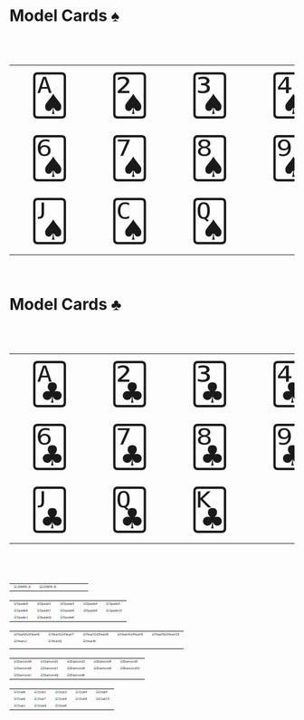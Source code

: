# Model Cards ♠
<table style="font-size: 5em;">
  <tr>
    <td>🂡</td>
    <td>🂢</td>
    <td>🂣</td>
    <td>🂤</td>
    <td>🂥</td>
  </tr>
  <tr>
    <td>🂦</td>
    <td>🂧</td>
    <td>🂨</td>
    <td>🂩</td>
    <td>🂪</td>
  </tr>
  <tr>
    <td>🂫</td>
    <td>🂬</td>
    <td>🂭</td>
    <td>&nbsp;</td>
    <td>&nbsp;</td>
  </tr>
</table>

# Model Cards ♣
<table style="font-size: 5em;">
  <tr>
    <td>🃑</td>
    <td>🃒</td>
    <td>🃓</td>
    <td>🃔</td>
    <td>🃕</td>
  </tr>
  <tr>
    <td>🃖</td>
    <td>🃗</td>
    <td>🃘</td>
    <td>🃙</td>
    <td>🃚</td>
  </tr>
  <tr>
    <td>🃛</td>
    <td>🃝</td>
    <td>🃞</td>
    <td>&nbsp;</td>
    <td>&nbsp;</td>
  </tr>
</table>



|                                                              |                                                              |      |      |      |
| ------------------------------------------------------------ | ------------------------------------------------------------ | ---- | ---- | ---- |
| <img src="https://github.com/isLinXu/issues/assets/59380685/853ae90f-f983-4d8e-9ee8-82cef356543a" alt="JOKER-A" style="zoom:33%;" /> | <img src="https://github.com/isLinXu/issues/assets/59380685/dfd0867f-91bc-4d14-bb55-85eab49088a5" alt="JOKER-B" style="zoom:33%;" /> |      |      |      |


|                                                              |                                                              |                                                              |                                                              |                                                              |
| ------------------------------------------------------------ | ------------------------------------------------------------ | ------------------------------------------------------------ | ------------------------------------------------------------ | ------------------------------------------------------------ |
| <img src="https://github.com/isLinXu/issues/assets/59380685/4ab8042e-ebd1-480f-8c98-53d6b0be229a" alt="SpadeA" style="zoom:33%;" /> | <img src="https://github.com/isLinXu/issues/assets/59380685/4560225b-d6e2-42ff-bfb6-28204c02240e" alt="Spade2" style="zoom:33%;" /> | <img src="https://github.com/isLinXu/issues/assets/59380685/afcd311d-694e-4641-9b1e-2fd2ace86d98" alt="Spade3" style="zoom:33%;" /> | <img src="https://github.com/isLinXu/issues/assets/59380685/e5c636db-31ee-4d88-bd45-a16233eb38a0" alt="Spade4" style="zoom:33%;" /> | <img src="https://github.com/isLinXu/issues/assets/59380685/70822edc-c038-47db-8d98-bfa5eae6b442" alt="Spade5" style="zoom:33%;" /> |
| <img src="https://github.com/isLinXu/issues/assets/59380685/c21aca28-1cd1-4575-8c60-8cbe16ce2ce0" alt="Spade6" style="zoom:33%;" /> | <img src="https://github.com/isLinXu/issues/assets/59380685/40fe5c2d-d246-44d7-8315-78cee11b822d" alt="Spade7" style="zoom:33%;" /> | <img src="https://github.com/isLinXu/issues/assets/59380685/60e4c6d9-8280-41be-af6b-f332deab6725" alt="Spade8" style="zoom:33%;" /> | <img src="https://github.com/isLinXu/issues/assets/59380685/59d284c8-d9fe-4282-8166-c846ad39a539" alt="Spade9" style="zoom:33%;" /> | <img src="https://github.com/isLinXu/issues/assets/59380685/7d6c84b7-e576-41ff-b52c-770591d9963a" alt="Spade10" style="zoom:33%;" /> |
| <img src="https://github.com/isLinXu/issues/assets/59380685/8815ca4f-a6ee-424c-a75e-4679887d5c6f" alt="SpadeJ" style="zoom:33%;" /> | <img src="https://github.com/isLinXu/issues/assets/59380685/06f9111b-6ac7-4494-8f92-37beefb98e46" alt="SpadeQ" style="zoom:33%;" /> | <img src="https://github.com/isLinXu/issues/assets/59380685/419973d4-dbdd-48b8-9050-5ec02944a8db" alt="SpadeK" style="zoom:33%;" /> |                                                              |                                                              |




|                                                              |                                                              |                                                              |                                                              |                                                              |
| ------------------------------------------------------------ | ------------------------------------------------------------ | ------------------------------------------------------------ | ------------------------------------------------------------ | ------------------------------------------------------------ |
| <img src="https://github.com/isLinXu/issues/assets/59380685/68e9d14d-2ca1-40ac-8e55-47587bc6bec2" alt="HeartA" style="zoom:33%;" /><img src="https://github.com/isLinXu/issues/assets/59380685/cbd1953b-506c-4680-a378-d018152372b7" alt="Heart6" style="zoom:33%;" /> | <img src="https://github.com/isLinXu/issues/assets/59380685/13655128-0324-4bcc-ad3b-2309edfaf144" alt="Heart2" style="zoom:33%;" /><img src="https://github.com/isLinXu/issues/assets/59380685/2a2170a5-cabe-4adc-a166-3d88da6ab075" alt="Heart7" style="zoom:33%;" /> | <img src="https://github.com/isLinXu/issues/assets/59380685/e330d80f-4bde-4da0-bfcf-7a4c8cdd286c" alt="Heart3" style="zoom:33%;" /><img src="https://github.com/isLinXu/issues/assets/59380685/b7124aa9-750d-444d-afe5-5bf2c7c79803" alt="Heart8" style="zoom:33%;" /> | <img src="https://github.com/isLinXu/issues/assets/59380685/2d21a5c3-ebad-4dbb-9c2f-d6e6f0ec59ab" alt="Heart4" style="zoom:33%;" /><img src="https://github.com/isLinXu/issues/assets/59380685/441deba6-8eff-4dc6-a9e6-2699aa89f3e3" alt="Heart9" style="zoom:33%;" /> | <img src="https://github.com/isLinXu/issues/assets/59380685/4f37f2ff-b498-46c2-a421-1e07dd06dad4" alt="Heart5" style="zoom:33%;" /><img src="https://github.com/isLinXu/issues/assets/59380685/76b31f87-a37e-4e2a-966b-3cf998b533b1" alt="Heart10" style="zoom:33%;" /> |
| <img src="https://github.com/isLinXu/issues/assets/59380685/f9f22459-9f1e-4779-881b-03b799be2381" alt="HeartJ" style="zoom:33%;" /> | <img src="https://github.com/isLinXu/issues/assets/59380685/fd0b0214-d85a-4ebd-9d5e-315ff1f9a02c" alt="HeartQ" style="zoom:33%;" /> | <img src="https://github.com/isLinXu/issues/assets/59380685/ed4cc0bd-27e4-4030-bd93-044d994125b4" alt="HeartK" style="zoom:33%;" /> |                                                              |                                                              |
|                                                              |                                                              |                                                              |                                                              |                                                              |


|                                                              |                                                              |                                                              |                                                              |                                                              |
| ------------------------------------------------------------ | ------------------------------------------------------------ | ------------------------------------------------------------ | ------------------------------------------------------------ | ------------------------------------------------------------ |
| <img src="https://github.com/isLinXu/issues/assets/59380685/09a83a0d-2d8d-44b2-8774-2e0ecd54f50c" alt="DiamondA" style="zoom:33%;" /> | <img src="https://github.com/isLinXu/issues/assets/59380685/da3fe207-a170-4aaa-b2c4-dcfa18083ff9" alt="Diamond2" style="zoom:33%;" /> | <img src="https://github.com/isLinXu/issues/assets/59380685/b38cd35d-4c96-4b34-85ae-a17e9f18631b" alt="Diamond3" style="zoom:33%;" /> | <img src="https://github.com/isLinXu/issues/assets/59380685/7196e478-0939-47fc-9d7e-9b5758904f4f" alt="Diamond4" style="zoom:33%;" /> | <img src="https://github.com/isLinXu/issues/assets/59380685/7e7e2323-afa2-4abc-9266-76c3577415e1" alt="Diamond5" style="zoom:33%;" /> |
| <img src="https://github.com/isLinXu/issues/assets/59380685/a098c52a-e744-4083-bd40-d23fe32b5bcd" alt="Diamond6" style="zoom:33%;" /> | <img src="https://github.com/isLinXu/issues/assets/59380685/54c907ad-fd57-4f6e-8fc5-0c2ea8774745" alt="Diamond7" style="zoom:33%;" /> | <img src="https://github.com/isLinXu/issues/assets/59380685/9dea40fd-b24c-4165-84a2-62135fa28f12" alt="Diamond8" style="zoom:33%;" /> | <img src="https://github.com/isLinXu/issues/assets/59380685/ff1e7184-1b14-4185-ae4b-1bad71af1d10" alt="Diamond9" style="zoom:33%;" /> | <img src="https://github.com/isLinXu/issues/assets/59380685/7be525e6-c728-478e-81e3-90178d39f354" alt="Diamond10" style="zoom:33%;" /> |
| <img src="https://github.com/isLinXu/issues/assets/59380685/231dcb4b-f79e-4510-b683-dfa3861b0d71" alt="DiamondJ" style="zoom:33%;" /> | <img src="https://github.com/isLinXu/issues/assets/59380685/cab405a6-fe9a-49d2-b7f6-b4222046917d" alt="DiamondQ" style="zoom:33%;" /> | <img src="https://github.com/isLinXu/issues/assets/59380685/f9cecb46-26cf-4ffd-a820-f01f6a4ce8a0" alt="DiamondK" style="zoom:33%;" /> |                                                              |                                                              |


|                                                              |                                                              |                                                              |                                                              |                                                              |
| ------------------------------------------------------------ | ------------------------------------------------------------ | ------------------------------------------------------------ | ------------------------------------------------------------ | ------------------------------------------------------------ |
| <img src="https://github.com/isLinXu/issues/assets/59380685/25fc6995-b345-434f-a84f-fe1513c71d60" alt="ClubA" style="zoom:33%;" /> | <img src="https://github.com/isLinXu/issues/assets/59380685/698f9ac7-e0be-4a66-81c0-ba795a819045" alt="Club2" style="zoom:33%;" /> | <img src="https://github.com/isLinXu/issues/assets/59380685/9d9190de-8f44-4e7f-9cd5-5845b6319d4b" alt="Club3" style="zoom:33%;" /> | <img src="https://github.com/isLinXu/issues/assets/59380685/ee737a0c-fb49-4c09-8acf-6bc8ac90a116" alt="Club4" style="zoom:33%;" /> | <img src="https://github.com/isLinXu/issues/assets/59380685/7536cbd5-1c0b-47db-9bc9-25992203531e" alt="Club5" style="zoom:33%;" /> |
| <img src="https://github.com/isLinXu/issues/assets/59380685/ce8cf4d7-ab29-499d-9ee0-6739b8e8b8cc" alt="Club6" style="zoom:33%;" /> | <img src="https://github.com/isLinXu/issues/assets/59380685/1e805ea2-3231-42fa-a60e-d2157c4c51b1" alt="Club7" style="zoom:33%;" /> | <img src="https://github.com/isLinXu/issues/assets/59380685/b2e95571-f288-4a1b-a062-4e7a587e80bc" alt="Club8" style="zoom:33%;" /> | <img src="https://github.com/isLinXu/issues/assets/59380685/96cc0379-4b18-40b4-9b88-43af2646d06b" alt="Club9" style="zoom:33%;" /> | <img src="https://github.com/isLinXu/issues/assets/59380685/537b7869-ddff-4137-8076-bb5adedb875b" alt="Club10" style="zoom:33%;" /> |
| <img src="https://github.com/isLinXu/issues/assets/59380685/6d36d1b3-a040-46fd-93be-606a1525794d" alt="ClubJ" style="zoom:33%;" /> | <img src="https://github.com/isLinXu/issues/assets/59380685/efe3c51f-b52f-44e3-8e15-025f93cb1888" alt="ClubQ" style="zoom:33%;" /> | <img src="https://github.com/isLinXu/issues/assets/59380685/cffe3674-e25a-425d-864a-f319514eb304" alt="ClubK" style="zoom:33%;" /> |                                                              |                                                              |
